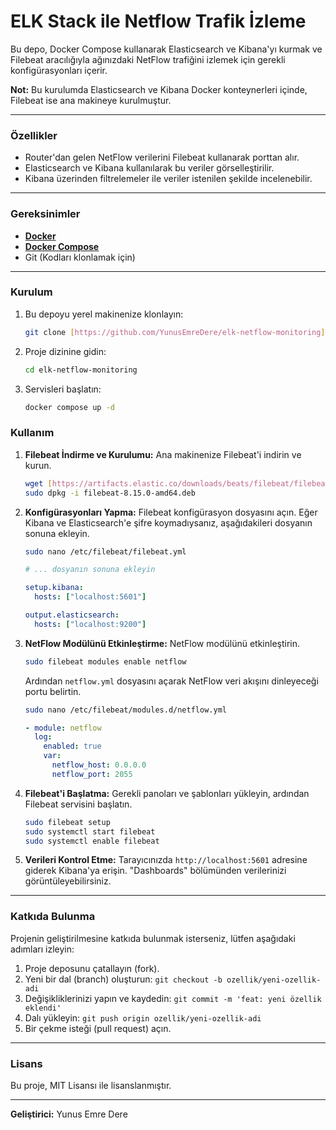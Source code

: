 # ELK Stack ile Netflow Trafik İzleme

Bu depo, Docker Compose kullanarak Elasticsearch ve Kibana'yı kurmak ve Filebeat aracılığıyla ağınızdaki NetFlow trafiğini izlemek için gerekli konfigürasyonları içerir.

**Not:** Bu kurulumda Elasticsearch ve Kibana Docker konteynerleri içinde, Filebeat ise ana makineye kurulmuştur.

---

### Özellikler
* Router'dan gelen NetFlow verilerini Filebeat kullanarak porttan alır.
* Elasticsearch ve Kibana kullanılarak bu veriler görselleştirilir.
* Kibana üzerinden filtrelemeler ile veriler istenilen şekilde incelenebilir.

---

### Gereksinimler
* [**Docker**](https://docs.docker.com/get-docker/)
* [**Docker Compose**](https://docs.docker.com/compose/install/)
* Git (Kodları klonlamak için)

---

### Kurulum

1.  Bu depoyu yerel makinenize klonlayın:
    ```bash
    git clone [https://github.com/YunusEmreDere/elk-netflow-monitoring](https://github.com/YunusEmreDere/elk-netflow-monitoring)
    ```

2.  Proje dizinine gidin:
    ```bash
    cd elk-netflow-monitoring
    ```

3.  Servisleri başlatın:
    ```bash
    docker compose up -d
    ```

### Kullanım

1.  **Filebeat İndirme ve Kurulumu:**
    Ana makinenize Filebeat'i indirin ve kurun.
    ```bash
    wget [https://artifacts.elastic.co/downloads/beats/filebeat/filebeat-8.15.0-amd64.deb](https://artifacts.elastic.co/downloads/beats/filebeat/filebeat-8.15.0-amd64.deb)
    sudo dpkg -i filebeat-8.15.0-amd64.deb
    ```

2.  **Konfigürasyonları Yapma:**
    Filebeat konfigürasyon dosyasını açın. Eğer Kibana ve Elasticsearch'e şifre koymadıysanız, aşağıdakileri dosyanın sonuna ekleyin.
    ```bash
    sudo nano /etc/filebeat/filebeat.yml
    ```
    ```yaml
    # ... dosyanın sonuna ekleyin

    setup.kibana:
      hosts: ["localhost:5601"]

    output.elasticsearch:
      hosts: ["localhost:9200"]
    ```

3.  **NetFlow Modülünü Etkinleştirme:**
    NetFlow modülünü etkinleştirin.
    ```bash
    sudo filebeat modules enable netflow
    ```
    Ardından `netflow.yml` dosyasını açarak NetFlow veri akışını dinleyeceği portu belirtin.
    ```bash
    sudo nano /etc/filebeat/modules.d/netflow.yml
    ```
    ```yaml
    - module: netflow
      log:
        enabled: true
        var:
          netflow_host: 0.0.0.0
          netflow_port: 2055
    ```

4.  **Filebeat'i Başlatma:**
    Gerekli panoları ve şablonları yükleyin, ardından Filebeat servisini başlatın.
    ```bash
    sudo filebeat setup
    sudo systemctl start filebeat
    sudo systemctl enable filebeat
    ```

5.  **Verileri Kontrol Etme:**
    Tarayıcınızda `http://localhost:5601` adresine giderek Kibana'ya erişin. "Dashboards" bölümünden verilerinizi görüntüleyebilirsiniz.

---

### Katkıda Bulunma

Projenin geliştirilmesine katkıda bulunmak isterseniz, lütfen aşağıdaki adımları izleyin:

1.  Proje deposunu çatallayın (fork).
2.  Yeni bir dal (branch) oluşturun: `git checkout -b ozellik/yeni-ozellik-adi`
3.  Değişikliklerinizi yapın ve kaydedin: `git commit -m 'feat: yeni özellik eklendi'`
4.  Dalı yükleyin: `git push origin ozellik/yeni-ozellik-adi`
5.  Bir çekme isteği (pull request) açın.

---

### Lisans

Bu proje, MIT Lisansı ile lisanslanmıştır.

---

**Geliştirici:** Yunus Emre Dere
